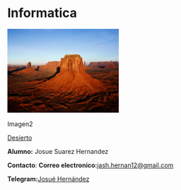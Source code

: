 # Informatica
<img src="https://github.com/aJosue12/Informatica/blob/main/directorio/Desert.jpg?raw=true" alt="Desert.jpg" width="50%"/>




Imagen2 

[Desierto](https://github.com/aJosue12/Informatica/blob/main/directorio/Desert.jpg?raw=true)




**Alumno:** Josue Suarez Hernandez

**Contacto**:
**Correo electronico:**[jash.hernan12@gmail.com](mailto:jash.hernan12Qgmail.com)

**Telegram:**[Josué Hernández](https://web.telegram.org/k/)
